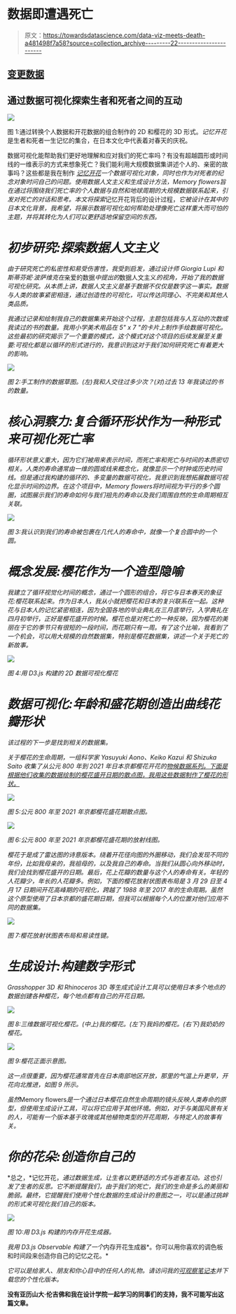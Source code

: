 # 数据即遭遇死亡

> 原文：<https://towardsdatascience.com/data-viz-meets-death-a481498f7a58?source=collection_archive---------22----------------------->

## [变更数据](https://towardsdatascience.com/tagged/data-for-change)

## 通过数据可视化探索生者和死者之间的互动

![](img/4712382d48e9ea37a1992eb31ec38b88.png)

图 1:通过转换个人数据和开花数据的组合制作的 2D 和樱花的 3D 形式。*记忆开花*是生者和死者一生记忆的集合，在日本文化中代表着对春天的庆祝。

数据可视化能帮助我们更好地理解和应对我们的死亡率吗？有没有超越圆形或时间线的一维表示的方式来想象死亡？我们能利用大规模数据集讲述个人的、亲密的故事吗？这些都是我在制作 [*记忆开花*](https://www.kieichikawa.com/memory-blossoms/)*一个数据可视化对象，同时也作为对死者的纪念对象时问自己的问题。使用数据人文主义和生成设计方法，*Memory flowers*旨在通过将围绕我们死亡率的个人数据与自然和地球周期的大规模数据联系起来，引发对死亡的对话和思考。本文将探索*记忆开花背后的设计过程，*它被设计在其中的日本文化背景，我希望，将展示数据可视化如何帮助处理像死亡这样重大而可怕的主题，并将其转化为人们可以更舒适地保留空间的东西。*

# *初步研究:探索数据人文主义*

*由于研究死亡的私密性和易受伤害性，我受到启发，通过设计师 Giorgia Lupi 和斯蒂芬妮·波萨维克在*亲爱的数据*中提出的*数据人文主义*的视角，开始了我的数据可视化研究。从本质上讲，数据人文主义是基于数据不仅仅是数字这一事实。数据与人类的故事紧密相连，通过创造性的可视化，可以传达同理心、不完美和其他人类品质。*

*我通过记录和绘制我自己的数据集来开始这个过程，主题包括我与人互动的次数或我读过的书的数量。我用小学美术用品在 5" x 7 "的卡片上制作手绘数据可视化。这些最初的研究揭示了一个重要的模式，这个模式对这个项目的后续发展至关重要:可视化都是以循环的形式进行的，我意识到这对于我们如何研究死亡有着更大的影响。*

*![](img/bef141872d7f456a2df4faeb265e9650.png)*

*图 2:手工制作的数据草图。(左)我和人交往过多少次？(对)过去 13 年我读过的书的数量。*

# *核心洞察力:复合循环形状作为一种形式来可视化死亡率*

*循环形状意义重大，因为它们被用来表示时间，而死亡率和死亡与时间的本质密切相关。人类的寿命通常由一维的圆或线来概念化，就像显示一个时钟或历史时间线。但是通过我构建的循环的、多变量的数据可视化，我意识到我想拓展数据可视化显示时间的边界。在这个项目中，*Memory flowers*将时间视为平行的多个圆圈，试图展示我们的寿命如何与我们祖先的寿命以及我们周围自然的生命周期相互关联。*

*![](img/04f119b4d0bfd802248dbca697c317d1.png)*

*图 3:我认识到我们的寿命被包裹在几代人的寿命中，就像一个复合圆中的一个圆。*

# *概念发展:樱花作为一个造型隐喻*

*我建立了循环视觉化时间的概念，通过一个圆形的组合，将它与日本春天的象征花:樱花联系起来。作为日本人，我从小就把樱花和日本的复兴联系在一起。这种花与日本人的记忆紧密相连，因为全国各地的毕业典礼在三月底举行，入学典礼在四月初举行，正好是樱花盛开的时候。樱花也是对死亡的一种反映，因为樱花的美丽在于它的季节只有很短的一段时间，而花期只有一周。有了这个比喻，我看到了一个机会，可以用大规模的自然数据集，特别是樱花数据集，讲述一个关于死亡的新故事。*

*![](img/9e74d631dd9e4cde4c83edd3ae9e34f1.png)*

*图 4:用 D3.js 构建的 2D 数据可视化樱花*

# *数据可视化:年龄和盛花期创造出曲线花瓣形状*

*该过程的下一步是找到相关的数据集。*

*关于樱花的生命周期，一组科学家 Yasuyuki Aono、Keiko Kazui 和 Shizuka Saito 收集了从公元 800 年到 2021 年日本京都樱花开花的[物候数据系列。下面是根据他们收集的数据绘制的樱花盛开日期的散点图，我用这些数据制作了樱花的形状。](http://atmenv.envi.osakafu-u.ac.jp/aono/kyophenotemp4/)*

*![](img/8e4eaafc49e202747c68baa616e83dad.png)*

*图 5:公元 800 年至 2021 年京都樱花盛花期散点图。*

*![](img/94cfc00008a7209091ac5f19d091efad.png)*

*图 6:公元 800 年至 2021 年京都樱花盛花期的放射线图。*

*樱花于是成了雷达图的诗意版本。绕着开花径向图的外圈移动，我们会发现不同的年份，比如我母亲的，我祖母的，以及我自己的寿命。当我们从圆心向外移动时，我们会找到樱花盛开的日期。最后，花上花瓣的数量与这个人的寿命有关。年轻的人花瓣少，年长的人花瓣多。例如，下面的樱花放射状图表布局是 3 月 29 日至 4 月 17 日期间开花高峰期的可视化，跨越了 1988 年至 2017 年的生命周期。虽然这个原型使用了日本京都的盛花期日期，但我可以根据每个人的位置对他们应用不同的数据集。*

*![](img/ffd7476b8270a016017dcd9b69980a0d.png)*

*图 7:樱花放射状图表布局和易读性键。*

# *生成设计:构建数字形式*

*Grasshopper 3D 和 Rhinoceros 3D 等生成式设计工具可以使用日本多个地点的数据创建各种樱花，每个地点都有自己的开花日期。*

*![](img/db858877f685d9d46eef8259bc86e864.png)*

*图 8:三维数据可视化樱花。(中上)我的樱花。(左下)我妈的樱花。(右下)我奶奶的樱花。*

*![](img/71364dfb657331fffd380f7d35a97aaf.png)*

*图 9:樱花正面示意图。*

*这一点很重要，因为樱花通常首先在日本南部地区开放，那里的气温上升更早，开花向北推进，如图 9 所示。*

*虽然*Memory flowers*是一个通过日本樱花自然生命周期的镜头反映人类寿命的原型，但使用生成设计工具，可以将它应用于其他环境。例如，对于与美国风景有关的人，可能有一个版本基于玫瑰或其他植物类型的开花周期，与特定人的故事有关。*

# *你的花朵:创造你自己的*

*总之，*记忆开花，*通过数据生成，让生者以更舒适的方式与逝者互动。这也引发了生者的反思。它不断提醒我们，由于我们的死亡，我们的生命是多么的美丽和脆弱。最终，它提醒我们使用个性化数据的生成设计的意图之一，可以是通过挑衅的形式来可视化我们自己的版本。*

*![](img/2bf1c60b490aae8c87dd6709cf09eb9b.png)*

*图 10:用 D3.js 构建的内存开花生成器。*

*我用 D3.js Observable 构建了一个*内存开花生成器*。你可以用你喜欢的调色板和时间段来创造你自己的记忆之花。*

*它可以是给家人、朋友和你心目中的任何人的礼物。请访问我的[可观察笔记本](https://observablehq.com/@kieich/memory-blossoms-create-your-own)并下载您的个性化版本。*

**没有亚历山大·伦吉佛和我在设计学院一起学习的同事们的支持，我不可能写出这篇文章。**